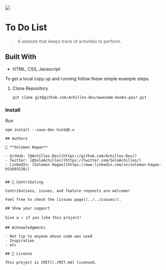 ![](https://img.shields.io/badge/Microverse-blueviolet)

# To Do List 

> A website that keeps track of activities to perform.


## Built With

- HTML, CSS, Javascript

To get a local copy up and running follow these simple example steps.

1. Clone Repository 
   ```
   git clone git@github.com:Achilles-Dev/awesome-books-pair.git
   ```

### Install

  Run
   ```
   npm install --save-dev hint@6.x

## Authors

👤 **Solomon Hagan**

- GitHub: [@Achilles-Dev](https://github.com/Achilles-Dev/)
- Twitter: [@SoloAchilles](https://twitter.com/SoloAchilles/)
- LinkedIn: [Solomon Hagan](https://www.linkedin.com/in/solomon-hagan-b51693138/)


## 🤝 Contributing

Contributions, issues, and feature requests are welcome!

Feel free to check the [issues page](../../issues/).

## Show your support

Give a ⭐️ if you like this project!

## Acknowledgments

- Hat tip to anyone whose code was used
- Inspiration
- etc

## 📝 License

This project is [MIT](./MIT.md) licensed.
